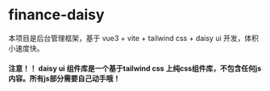 # finance-daisy

本项目是后台管理框架，基于 vue3 + vite + tailwind css + daisy ui 开发，体积小速度快。

#### 注意！！ daisy ui 组件库是一个基于tailwind css 上纯css组件库，不包含任何js内容。所有js部分需要自己动手哦！



